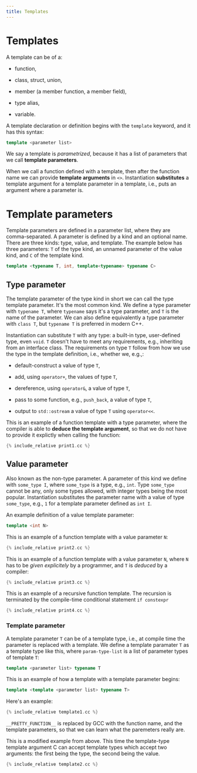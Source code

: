 ```yaml
---
title: Templates
---
```


# Templates

A template can be of a:

* function,

* class, struct, union,

* member (a member function, a member field),

* type alias,

* variable.

A template declaration or definition begins with the `template`
keyword, and it has this syntax:

```cpp
template <parameter list>
```

We say a template is *parametrized*, because it has a list of
parameters that we call **template parameters**.

When we call a function defined with a template, then after the
function name we can provide **template arguments** in `<>`.
Instantiation **substitutes** a template argument for a template
parameter in a template, i.e., puts an argument where a parameter is.

# Template parameters

Template parameters are defined in a parameter list, where they are
comma-separated.  A parameter is defined by a kind and an optional
name.  There are three kinds: type, value, and template.  The example
below has three parameters: `T` of the type kind, an unnamed parameter
of the value kind, and `C` of the template kind.

```cpp
template <typename T, int, template<typename> typename C>
```

## Type parameter

The template parameter of the type kind in short we can call the type
template parameter.  It's the most common kind.  We define a type
parameter with `typename T`, where `typename` says it's a type
parameter, and `T` is the name of the parameter.  We can also define
equivalently a type parameter with `class T`, but `typename T` is
preferred in modern C++.

Instantiation can substitute `T` with any type: a built-in type,
user-defined type, even `void`. `T` doesn't have to meet any
requirements, e.g., inheriting from an interface class.  The
requirements on type `T` follow from how we use the type in the
template definition, i.e., whether we, e.g.,:

* default-construct a value of type `T`,

* add, using `operator+`, the values of type `T`,

* dereference, using `operator&`, a value of type `T`,

* pass to some function, e.g., `push_back`, a value of type `T`,

* output to `std::ostream` a value of type `T` using `operator<<`.

This is an example of a function template with a type parameter, where
the compiler is able to **deduce the template argument**, so that we
do not have to provide it explictly when calling the function:

```cpp
{% include_relative print1.cc %}
```

## Value parameter

Also known as the non-type parameter.  A parameter of this kind we
define with `some_type I`, where `some_type` is a type, e.g., `int`.
Type `some_type` cannot be any, only some types allowed, with integer
types being the most popular.  Instantiation substitutes the parameter
name with a value of type `some_type`, e.g., `1` for a template
parameter defined as `int I`.

An example definition of a value template parameter:

```cpp
template <int N>
```

This is an example of a function template with a value parameter `N`:

```cpp
{% include_relative print2.cc %}
```

This is an example of a function template with a value parameter `N`,
where `N` has to be *given explicitely* by a programmer, and `T` is
*deduced* by a compiler:

```cpp
{% include_relative print3.cc %}
```

This is an example of a recursive function template.  The recursion is
terminated by the compile-time conditional statement `if constexpr`

```cpp
{% include_relative print4.cc %}
```

### Template parameter

A template parameter `T` can be of a template type, i.e., at compile
time the parameter is replaced with a template.  We define a template
paramater `T` as a template type like this, where `param-type-list` is
a list of parameter types of template `T`:

```cpp
template <parameter list> typename T
```

This is an example of how a template with a template parameter begins:

```cpp
template <template <parameter list> typename T>
```

Here's an example:

```cpp
{% include_relative template1.cc %}
```

`__PRETTY_FUNCTION__` is replaced by GCC with the function name, and
the template parameters, so that we can learn what the paremeters
really are.

This is a modified example from above.  This time the template-type
template argument C can accept template types which accept two
arguments: the first being the type, the second being the value.

```cpp
{% include_relative template2.cc %}
```

<!-- LocalWords: lvalue lvalues rvalue -->
